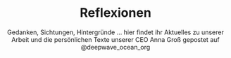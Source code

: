 ---
title: Reflexionen
subtitle: >-
    Gedanken, Sichtungen, Hintergründe  … hier findet ihr Aktuelles zu unserer Arbeit und die persönlichen Texte unserer CEO Anna Groß
    gepostet auf @deepwave_ocean_org
image: https://www.deepwave.org/wp-content/uploads/2019/02/Parallaxe_Veranstaltungen.jpg
overlay: transparent
aliases:
    - /veranstaltungen/
order: 3
---